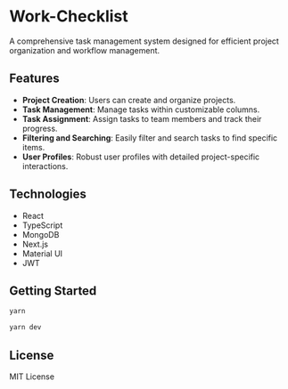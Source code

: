 # Work-Checklist

A comprehensive task management system designed for efficient project organization and workflow management.

## Features

- **Project Creation**: Users can create and organize projects.
- **Task Management**: Manage tasks within customizable columns.
- **Task Assignment**: Assign tasks to team members and track their progress.
- **Filtering and Searching**: Easily filter and search tasks to find specific items.
- **User Profiles**: Robust user profiles with detailed project-specific interactions.

## Technologies

- React
- TypeScript
- MongoDB
- Next.js
- Material UI
- JWT

## Getting Started

```bash
yarn 

yarn dev
```

## License

MIT License
